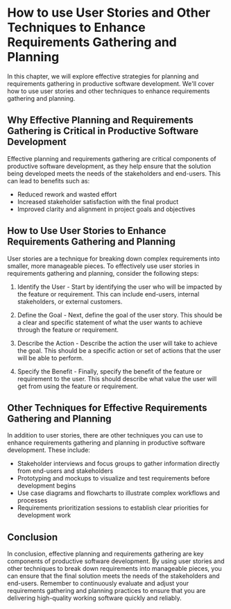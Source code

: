How to use User Stories and Other Techniques to Enhance Requirements Gathering and Planning
===========================================================================================================================================

In this chapter, we will explore effective strategies for planning and requirements gathering in productive software development. We'll cover how to use user stories and other techniques to enhance requirements gathering and planning.

Why Effective Planning and Requirements Gathering is Critical in Productive Software Development
------------------------------------------------------------------------------------------------

Effective planning and requirements gathering are critical components of productive software development, as they help ensure that the solution being developed meets the needs of the stakeholders and end-users. This can lead to benefits such as:

* Reduced rework and wasted effort
* Increased stakeholder satisfaction with the final product
* Improved clarity and alignment in project goals and objectives

How to Use User Stories to Enhance Requirements Gathering and Planning
----------------------------------------------------------------------

User stories are a technique for breaking down complex requirements into smaller, more manageable pieces. To effectively use user stories in requirements gathering and planning, consider the following steps:

1. Identify the User - Start by identifying the user who will be impacted by the feature or requirement. This can include end-users, internal stakeholders, or external customers.

2. Define the Goal - Next, define the goal of the user story. This should be a clear and specific statement of what the user wants to achieve through the feature or requirement.

3. Describe the Action - Describe the action the user will take to achieve the goal. This should be a specific action or set of actions that the user will be able to perform.

4. Specify the Benefit - Finally, specify the benefit of the feature or requirement to the user. This should describe what value the user will get from using the feature or requirement.

Other Techniques for Effective Requirements Gathering and Planning
------------------------------------------------------------------

In addition to user stories, there are other techniques you can use to enhance requirements gathering and planning in productive software development. These include:

* Stakeholder interviews and focus groups to gather information directly from end-users and stakeholders
* Prototyping and mockups to visualize and test requirements before development begins
* Use case diagrams and flowcharts to illustrate complex workflows and processes
* Requirements prioritization sessions to establish clear priorities for development work

Conclusion
----------

In conclusion, effective planning and requirements gathering are key components of productive software development. By using user stories and other techniques to break down requirements into manageable pieces, you can ensure that the final solution meets the needs of the stakeholders and end-users. Remember to continuously evaluate and adjust your requirements gathering and planning practices to ensure that you are delivering high-quality working software quickly and reliably.
